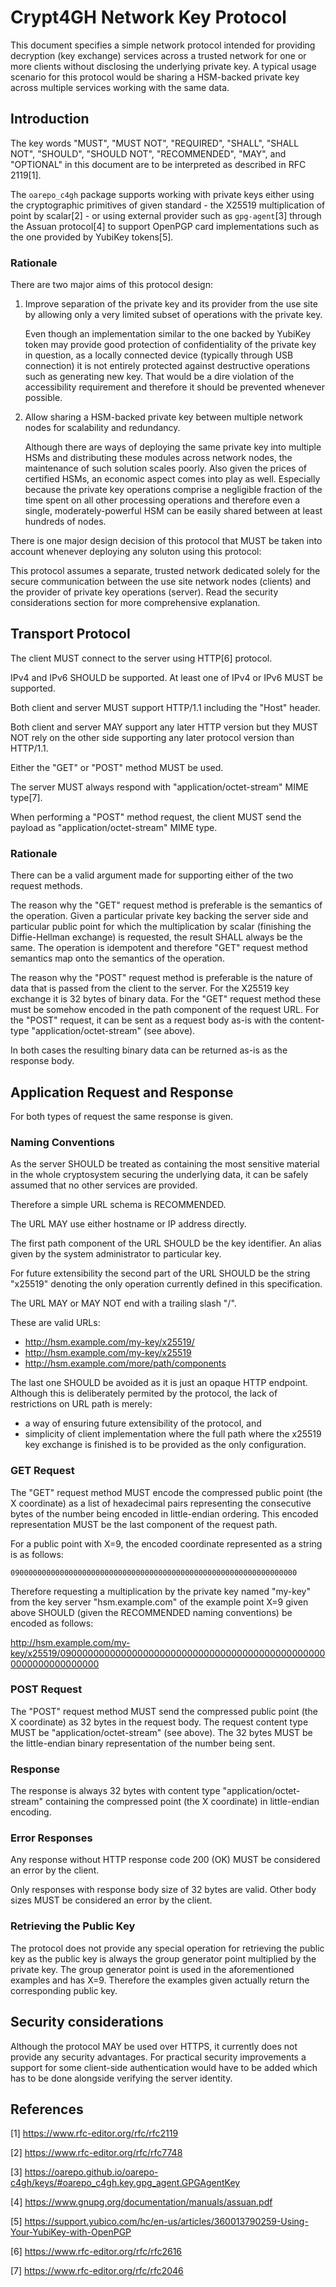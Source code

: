 Crypt4GH Network Key Protocol
=============================

This document specifies a simple network protocol intended for
providing decryption (key exchange) services across a trusted network
for one or more clients without disclosing the underlying private
key. A typical usage scenario for this protocol would be sharing a
HSM-backed private key across multiple services working with the same
data.

Introduction
------------

The key words "MUST", "MUST NOT", "REQUIRED", "SHALL", "SHALL NOT",
"SHOULD", "SHOULD NOT", "RECOMMENDED", "MAY", and "OPTIONAL" in this
document are to be interpreted as described in RFC 2119[1].

The `oarepo_c4gh` package supports working with private keys either
using the cryptographic primitives of given standard - the X25519
multiplication of point by scalar[2] - or using external provider such
as `gpg-agent`[3] through the Assuan protocol[4] to support OpenPGP
card implementations such as the one provided by YubiKey tokens[5].

### Rationale

There are two major aims of this protocol design:

1. Improve separation of the private key and its provider from the use
   site by allowing only a very limited subset of operations with the
   private key.
   
   Even though an implementation similar to the one backed by YubiKey
   token may provide good protection of confidentiality of the private
   key in question, as a locally connected device (typically through
   USB connection) it is not entirely protected against destructive
   operations such as generating new key. That would be a dire
   violation of the accessibility requirement and therefore it should
   be prevented whenever possible.
   
2. Allow sharing a HSM-backed private key between multiple network
   nodes for scalability and redundancy.
   
   Although there are ways of deploying the same private key into
   multiple HSMs and distributing these modules across network nodes,
   the maintenance of such solution scales poorly. Also given the
   prices of certified HSMs, an economic aspect comes into play as
   well. Especially because the private key operations comprise a
   negligible fraction of the time spent on all other processing
   operations and therefore even a single, moderately-powerful HSM can
   be easily shared between at least hundreds of nodes.

There is one major design decision of this protocol that MUST be taken
into account whenever deploying any soluton using this protocol:

This protocol assumes a separate, trusted network dedicated solely for
the secure communication between the use site network nodes (clients)
and the provider of private key operations (server). Read the security
considerations section for more comprehensive explanation.

Transport Protocol
------------------

The client MUST connect to the server using HTTP[6] protocol.

IPv4 and IPv6 SHOULD be supported. At least one of IPv4 or IPv6 MUST
be supported.

Both client and server MUST support HTTP/1.1 including the "Host"
header.

Both client and server MAY support any later HTTP version but they
MUST NOT rely on the other side supporting any later protocol version
than HTTP/1.1.

Either the "GET" or "POST" method MUST be used.

The server MUST always respond with "application/octet-stream" MIME
type[7].

When performing a "POST" method request, the client MUST send the
payload as "application/octet-stream" MIME type.

### Rationale

There can be a valid argument made for supporting either of the two
request methods.

The reason why the "GET" request method is preferable is the semantics
of the operation. Given a particular private key backing the server
side and particular public point for which the multiplication by
scalar (finishing the Diffie-Hellman exchange) is requested, the
result SHALL always be the same. The operation is idempotent and
therefore "GET" request method semantics map onto the semantics of the
operation.

The reason why the "POST" request method is preferable is the nature
of data that is passed from the client to the server. For the X25519
key exchange it is 32 bytes of binary data. For the "GET" request
method these must be somehow encoded in the path component of the
request URL. For the "POST" request, it can be sent as a request body
as-is with the content-type "application/octet-stream" (see above).

In both cases the resulting binary data can be returned as-is as the
response body.

Application Request and Response
--------------------------------

For both types of request the same response is given.

### Naming Conventions

As the server SHOULD be treated as containing the most sensitive
material in the whole cryptosystem securing the underlying data, it
can be safely assumed that no other services are provided.

Therefore a simple URL schema is RECOMMENDED.

The URL MAY use either hostname or IP address directly.

The first path component of the URL SHOULD be the key identifier. An
alias given by the system administrator to particular key.

For future extensibility the second part of the URL SHOULD be the
string "x25519" denoting the only operation currently defined in this
specification.

The URL MAY or MAY NOT end with a trailing slash "/".

These are valid URLs:

* http://hsm.example.com/my-key/x25519/
* http://hsm.example.com/my-key/x25519
* http://hsm.example.com/more/path/components

The last one SHOULD be avoided as it is just an opaque HTTP
endpoint. Although this is deliberately permited by the protocol, the
lack of restrictions on URL path is merely:

* a way of ensuring future extensibility of the protocol, and
* simplicity of client implementation where the full path where the
  x25519 key exchange is finished is to be provided as the only
  configuration.

### GET Request

The "GET" request method MUST encode the compressed public point (the
X coordinate) as a list of hexadecimal pairs representing the
consecutive bytes of the number being encoded in little-endian
ordering. This encoded representation MUST be the last component of
the request path.

For a public point with X=9, the encoded coordinate represented as a
string is as follows:

```
0900000000000000000000000000000000000000000000000000000000000000
```

Therefore requesting a multiplication by the private key named
"my-key" from the key server "hsm.example.com" of the example point
X=9 given above SHOULD (given the RECOMMENDED naming conventions) be
encoded as follows:

http://hsm.example.com/my-key/x25519/0900000000000000000000000000000000000000000000000000000000000000


### POST Request

The "POST" request method MUST send the compressed public point (the X
coordinate) as 32 bytes in the request body. The request content type
MUST be "application/octet-stream" (see above). The 32 bytes MUST be
the little-endian binary representation of the number being sent.

### Response

The response is always 32 bytes with content type
"application/octet-stream" containing the compressed point (the X
coordinate) in little-endian encoding.

### Error Responses

Any response without HTTP response code 200 (OK) MUST be considered an
error by the client.

Only responses with response body size of 32 bytes are valid. Other
body sizes MUST be considered an error by the client.

### Retrieving the Public Key

The protocol does not provide any special operation for retrieving the
public key as the public key is always the group generator point
multiplied by the private key. The group generator point is used in
the aforementioned examples and has X=9. Therefore the examples given
actually return the corresponding public key.

Security considerations
-----------------------

Although the protocol MAY be used over HTTPS, it currently does not
provide any security advantages. For practical security improvements a
support for some client-side authentication would have to be added
which has to be done alongside verifying the server identity.

References
----------

[1] https://www.rfc-editor.org/rfc/rfc2119

[2] https://www.rfc-editor.org/rfc/rfc7748

[3] https://oarepo.github.io/oarepo-c4gh/keys/#oarepo_c4gh.key.gpg_agent.GPGAgentKey

[4] https://www.gnupg.org/documentation/manuals/assuan.pdf

[5] https://support.yubico.com/hc/en-us/articles/360013790259-Using-Your-YubiKey-with-OpenPGP

[6] https://www.rfc-editor.org/rfc/rfc2616

[7] https://www.rfc-editor.org/rfc/rfc2046
